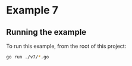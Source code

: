 # Example 7

## Running the example

To run this example, from the root of this project:

```sh
go run ./v7/*.go
```
